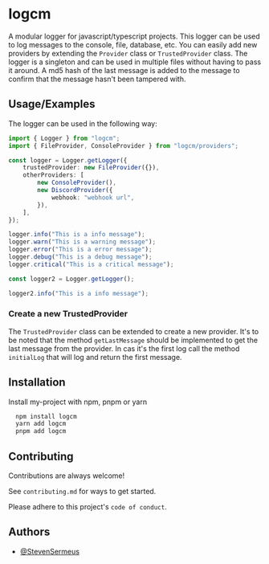 # logcm

A modular logger for javascript/typescript projects. This logger can be used to log messages to the console, file, database, etc. You can easily add new providers by extending the `Provider` class or `TrustedProvider` class. The logger is a singleton and can be used in multiple files without having to pass it around. A md5 hash of the last message is added to the message to confirm that the message hasn't been tampered with.

## Usage/Examples

The logger can be used in the following way:

```ts
import { Logger } from "logcm";
import { FileProvider, ConsoleProvider } from "logcm/providers";

const logger = Logger.getLogger({
	trustedProvider: new FileProvider({}),
	otherProviders: [
		new ConsoleProvider(),
		new DiscordProvider({
			webhook: "webhook url",
		}),
	],
});

logger.info("This is a info message");
logger.warn("This is a warning message");
logger.error("This is a error message");
logger.debug("This is a debug message");
logger.critical("This is a critical message");

const logger2 = Logger.getLogger();

logger2.info("This is a info message");
```

### Create a new TrustedProvider

The `TrustedProvider` class can be extended to create a new provider. It's to be noted that the method `getLastMessage` should be implemented to get the last message from the provider. In cas it's the first log call the method `initialLog` that will log and return the first message.

## Installation

Install my-project with npm, pnpm or yarn

```bash
  npm install logcm
  yarn add logcm
  pnpm add logcm
```

## Contributing

Contributions are always welcome!

See `contributing.md` for ways to get started.

Please adhere to this project's `code of conduct`.

## Authors

- [@StevenSermeus](https://github.com/StevenSermeus)

